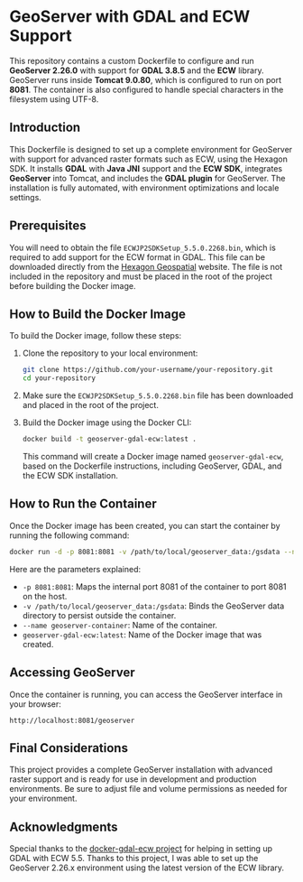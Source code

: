
# GeoServer with GDAL and ECW Support

This repository contains a custom Dockerfile to configure and run **GeoServer 2.26.0** with support for **GDAL 3.8.5** and the **ECW** library. GeoServer runs inside **Tomcat 9.0.80**, which is configured to run on port **8081**. The container is also configured to handle special characters in the filesystem using UTF-8.

## Introduction

This Dockerfile is designed to set up a complete environment for GeoServer with support for advanced raster formats such as ECW, using the Hexagon SDK. It installs **GDAL** with **Java JNI** support and the **ECW SDK**, integrates **GeoServer** into Tomcat, and includes the **GDAL plugin** for GeoServer. The installation is fully automated, with environment optimizations and locale settings.

## Prerequisites

You will need to obtain the file `ECWJP2SDKSetup_5.5.0.2268.bin`, which is required to add support for the ECW format in GDAL. This file can be downloaded directly from the [Hexagon Geospatial](https://www.hexagongeospatial.com/) website. The file is not included in the repository and must be placed in the root of the project before building the Docker image.

## How to Build the Docker Image

To build the Docker image, follow these steps:

1. Clone the repository to your local environment:

   ```bash
   git clone https://github.com/your-username/your-repository.git
   cd your-repository
   ```

2. Make sure the `ECWJP2SDKSetup_5.5.0.2268.bin` file has been downloaded and placed in the root of the project.

3. Build the Docker image using the Docker CLI:

   ```bash
   docker build -t geoserver-gdal-ecw:latest .
   ```

   This command will create a Docker image named `geoserver-gdal-ecw`, based on the Dockerfile instructions, including GeoServer, GDAL, and the ECW SDK installation.

## How to Run the Container

Once the Docker image has been created, you can start the container by running the following command:

```bash
docker run -d -p 8081:8081 -v /path/to/local/geoserver_data:/gsdata --name geoserver-container geoserver-gdal-ecw:latest
```

Here are the parameters explained:
- `-p 8081:8081`: Maps the internal port 8081 of the container to port 8081 on the host.
- `-v /path/to/local/geoserver_data:/gsdata`: Binds the GeoServer data directory to persist outside the container.
- `--name geoserver-container`: Name of the container.
- `geoserver-gdal-ecw:latest`: Name of the Docker image that was created.

## Accessing GeoServer

Once the container is running, you can access the GeoServer interface in your browser:

```
http://localhost:8081/geoserver
```

## Final Considerations

This project provides a complete GeoServer installation with advanced raster support and is ready for use in development and production environments. Be sure to adjust file and volume permissions as needed for your environment.

## Acknowledgments

Special thanks to the [docker-gdal-ecw project](https://github.com/elmoneto/docker-gdal-ecw/tree/main) for helping in setting up GDAL with ECW 5.5. Thanks to this project, I was able to set up the GeoServer 2.26.x environment using the latest version of the ECW library.